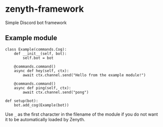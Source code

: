 # zenyth-framework
Simple Discord bot framework

## Example module
    class Example(commands.Cog):
		def __init__(self, bot):
			self.bot = bot
			
		@commands.command()
		async def hey(self, ctx):
			await ctx.channel.send("Hello from the example module!")
			
		@commands.command()
		async def ping(self, ctx):
			await ctx.channel.send("pong")
			
	def setup(bot):
		bot.add_cog(Example(bot))

Use `_` as the first character in the filename of the module if you do not want it to be automatically loaded by Zenyth.
